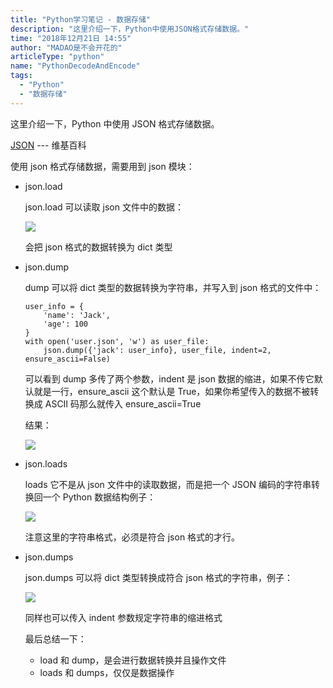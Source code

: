 ```yaml
---
title: "Python学习笔记 - 数据存储"
description: "这里介绍一下，Python中使用JSON格式存储数据。"
time: "2018年12月21日 14:55"
author: "MADAO是不会开花的"
articleType: "python"
name: "PythonDecodeAndEncode"
tags:
  - "Python"
  - "数据存储"
---
```


这里介绍一下，Python 中使用 JSON 格式存储数据。

[JSON](https://zh.wikipedia.org/wiki/JSON) --- 维基百科

使用 json 格式存储数据，需要用到 json 模块：

- json.load

  json.load 可以读取 json 文件中的数据：

  ![](/articlesImages/python/data_store/image.png)

  会把 json 格式的数据转换为 dict 类型

- json.dump

  dump 可以将 dict 类型的数据转换为字符串，并写入到 json 格式的文件中：

  ```
  user_info = {
      'name': 'Jack',
      'age': 100
  }
  with open('user.json', 'w') as user_file:
      json.dump({'jack': user_info}, user_file, indent=2, ensure_ascii=False)
  ```

  可以看到 dump 多传了两个参数，indent 是 json 数据的缩进，如果不传它默认就是一行，ensure_ascii 这个默认是 True，如果你希望传入的数据不被转换成 ASCII 码那么就传入 ensure_ascii=True

  结果：

  ![](/articlesImages/python/data_store/image1.png)

- json.loads

  loads 它不是从 json 文件中的读取数据，而是把一个 JSON 编码的字符串转换回一个 Python 数据结构例子：

  ![](/articlesImages/python/data_store/image2.png)

  注意这里的字符串格式，必须是符合 json 格式的才行。

- json.dumps

  json.dumps 可以将 dict 类型转换成符合 json 格式的字符串，例子：

  ![](/articlesImages/python/data_store/image3.png)

  同样也可以传入 indent 参数规定字符串的缩进格式

  最后总结一下：

  - load 和 dump，是会进行数据转换并且操作文件
  - loads 和 dumps，仅仅是数据操作
